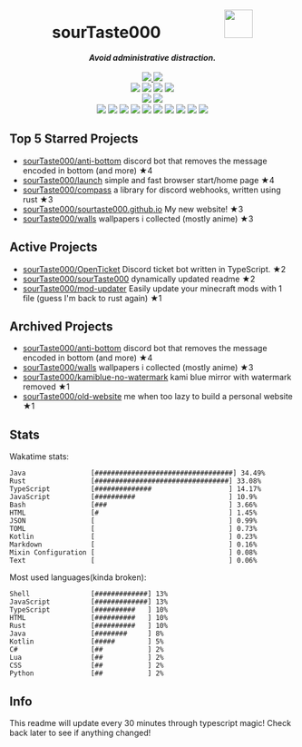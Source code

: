 <!-- deno-fmt-ignore-file -->
<h1 align="center">sourTaste000&emsp;&emsp;&emsp;&emsp;<img src="https://avatars.githubusercontent.com/u/47074495" width="50px"></h1>
<div align="center">
  <b><i>Avoid administrative distraction.</i></b>
  <br />
  <br />
  <a href="https://heartbeat.sourtaste000.dev">
    <img src="https://img.shields.io/badge/dynamic/json?color=ffcee0&label=Last%20seen&query=last_beat_formatted&suffix=%20ago&url=https%3A%2F%2Fheartbeat.sourtaste000.dev%2Fapi%2Fstats" />
  </a>
  <img src="https://img.shields.io/badge/Discord-sourTaste000%232391-ec91d8?labelColor=4c566a&logo=Discord" />
  <br />
  <img src="https://img.shields.io/badge/-Vim-%23ffc9e5?logo=Vim&labelColor=4c566a" />
  <img src="https://img.shields.io/badge/-CLion-%23f4d3d5?logo=CLion&labelColor=4c566a" />
  <img src="https://img.shields.io/badge/-IntellJ IDEA-%23f69ee1?logo=IntelliJIDEA&labelColor=4c566a" />
  <img src="https://img.shields.io/badge/-Visual Studio Code-%23ffaaea?logo=VisualStudioCode&labelColor=4c566a" />
  <br />
  <img src="https://img.shields.io/badge/-macOS-%23e9d3d0?logo=macOS&labelColor=4c566a" />
  <img src="https://img.shields.io/badge/-Linux-%23ffbeef?logo=Linux&labelColor=4c566a" />
  <br />
<img src="https://img.shields.io/badge/-TypeScript-ffd7ba" />
<img src="https://img.shields.io/badge/-HTML-fae1dd" />
<img src="https://img.shields.io/badge/-Rust-ece4db" />
<img src="https://img.shields.io/badge/-other-d8e2dc" />
<img src="https://img.shields.io/badge/-Shell-e8e8e4" />
<img src="https://img.shields.io/badge/-Kotlin-fec89a" />
<img src="https://img.shields.io/badge/-Java-fec5bb" />
<img src="https://img.shields.io/badge/-Swift-f8edeb" />
<img src="https://img.shields.io/badge/-JavaScript-ffe5d9" />
<img src="https://img.shields.io/badge/-CSS-fcd5ce" />
  <br />
</div>

## Top 5 Starred Projects

- [sourTaste000/anti-bottom](https://github.com/sourTaste000/anti-bottom) discord bot that removes the message encoded in bottom (and more) ★4
- [sourTaste000/launch](https://github.com/sourTaste000/launch) simple and fast browser start/home page ★4
- [sourTaste000/compass](https://github.com/sourTaste000/compass) a library for discord webhooks, written using rust ★3
- [sourTaste000/sourtaste000.github.io](https://github.com/sourTaste000/sourtaste000.github.io) My new website! ★3
- [sourTaste000/walls](https://github.com/sourTaste000/walls) wallpapers i collected (mostly anime) ★3

## Active Projects

- [sourTaste000/OpenTicket](https://github.com/sourTaste000/OpenTicket) Discord ticket bot written in TypeScript. ★2
- [sourTaste000/sourTaste000](https://github.com/sourTaste000/sourTaste000) dynamically updated readme ★2
- [sourTaste000/mod-updater](https://github.com/sourTaste000/mod-updater) Easily update your minecraft mods with 1 file (guess I'm back to rust again) ★1

## Archived Projects

- [sourTaste000/anti-bottom](https://github.com/sourTaste000/anti-bottom) discord bot that removes the message encoded in bottom (and more) ★4
- [sourTaste000/walls](https://github.com/sourTaste000/walls) wallpapers i collected (mostly anime) ★3
- [sourTaste000/kamiblue-no-watermark](https://github.com/sourTaste000/kamiblue-no-watermark) kami blue mirror with watermark removed ★1
- [sourTaste000/old-website](https://github.com/sourTaste000/old-website) me when too lazy to build a personal website ★1

## Stats

Wakatime stats:
```
Java                [##################################] 34.49%
Rust                [#################################] 33.08%
TypeScript          [##############                   ] 14.17%
JavaScript          [##########                       ] 10.9%
Bash                [###                              ] 3.66%
HTML                [#                                ] 1.45%
JSON                [                                 ] 0.99%
TOML                [                                 ] 0.73%
Kotlin              [                                 ] 0.23%
Markdown            [                                 ] 0.16%
Mixin Configuration [                                 ] 0.08%
Text                [                                 ] 0.06%
```

Most used languages(kinda broken):
```
Shell               [#############] 13%
JavaScript          [#############] 13%
TypeScript          [##########   ] 10%
HTML                [##########   ] 10%
Rust                [##########   ] 10%
Java                [########     ] 8%
Kotlin              [#####        ] 5%
C#                  [##           ] 2%
Lua                 [##           ] 2%
CSS                 [##           ] 2%
Python              [##           ] 2%
```

## Info

This readme will update every 30 minutes through typescript magic! Check back later to see if anything changed!

